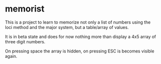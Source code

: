 memorist
========

This is a project to learn to memorize not only a list of numbers
using the loci method and the major system, but a table/array
of values.

It is in beta state and does for now nothing more than
display a 4x5 array of three digit numbers.

On pressing space the array is hidden, on pressing ESC is becomes
visible again.
